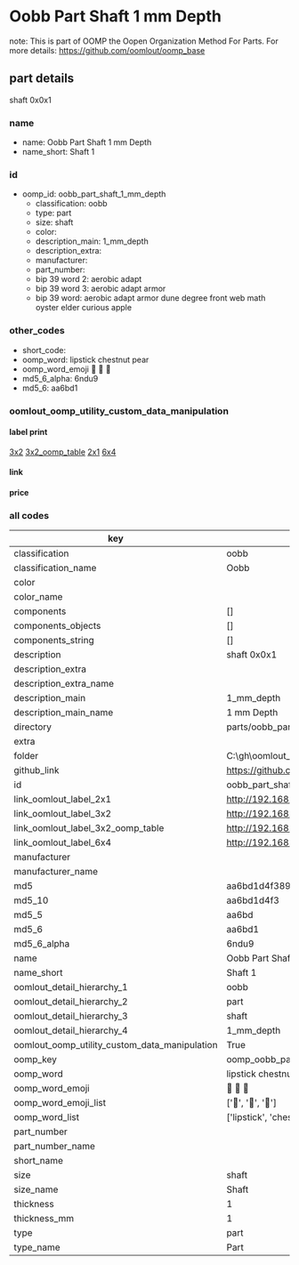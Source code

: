 # Oobb Part Shaft 1 mm Depth  

note: This is part of OOMP the Oopen Organization Method For Parts. For more details: https://github.com/oomlout/oomp_base

##  part details
  



shaft 0x0x1



### name
* name: Oobb Part Shaft 1 mm Depth
* name_short: Shaft 1 
### id
* oomp_id: oobb_part_shaft_1_mm_depth
  * classification: oobb
  * type: part
  * size: shaft
  * color: 
  * description_main: 1_mm_depth
  * description_extra: 
  * manufacturer: 
  * part_number: 
  * bip 39 word 2: aerobic adapt
  * bip 39 word 3: aerobic adapt armor
  * bip 39 word: aerobic adapt armor dune degree front web math oyster elder curious apple

### other_codes
* short_code: 
* oomp_word: lipstick chestnut pear
* oomp_word_emoji :lipstick: :chestnut: :pear:
* md5_6_alpha: 6ndu9
* md5_6: aa6bd1






### oomlout_oomp_utility_custom_data_manipulation
#### label print
[3x2](http://192.168.1.245:1112/?label=oomp%206ndu9)
[3x2_oomp_table](http://192.168.1.108:1112/?label=oomp%206ndu9)
[2x1](http://192.168.1.242:1112/?label=oomp%206ndu9)
[6x4](http://192.168.1.55:1112/?label=oomp%206ndu9)    

#### link

                              

#### price







### all codes 
| key | value |  
| --- | --- |  
| classification | oobb |  
| classification_name | Oobb |  
| color |  |  
| color_name |  |  
| components | [] |  
| components_objects | [] |  
| components_string | [] |  
| description | shaft 0x0x1 |  
| description_extra |  |  
| description_extra_name |  |  
| description_main | 1_mm_depth |  
| description_main_name | 1 mm Depth |  
| directory | parts/oobb_part_shaft_1_mm_depth |  
| extra |  |  
| folder | C:\gh\oomlout_oobb_version_4_generated_parts\things\oobb_part_shaft_1_mm_depth |  
| github_link | https://github.com/oomlout/oomlout_oomp_part_src/tree/main/parts/oobb_part_shaft_1_mm_depth |  
| id | oobb_part_shaft_1_mm_depth |  
| link_oomlout_label_2x1 | http://192.168.1.242:1112/?label=oomp%206ndu9 |  
| link_oomlout_label_3x2 | http://192.168.1.245:1112/?label=oomp%206ndu9 |  
| link_oomlout_label_3x2_oomp_table | http://192.168.1.108:1112/?label=oomp%206ndu9 |  
| link_oomlout_label_6x4 | http://192.168.1.55:1112/?label=oomp%206ndu9 |  
| manufacturer |  |  
| manufacturer_name |  |  
| md5 | aa6bd1d4f3891f19751ce44017c0c021 |  
| md5_10 | aa6bd1d4f3 |  
| md5_5 | aa6bd |  
| md5_6 | aa6bd1 |  
| md5_6_alpha | 6ndu9 |  
| name | Oobb Part Shaft 1 mm Depth |  
| name_short | Shaft 1  |  
| oomlout_detail_hierarchy_1 | oobb |  
| oomlout_detail_hierarchy_2 | part |  
| oomlout_detail_hierarchy_3 | shaft |  
| oomlout_detail_hierarchy_4 | 1_mm_depth |  
| oomlout_oomp_utility_custom_data_manipulation | True |  
| oomp_key | oomp_oobb_part_shaft_1_mm_depth |  
| oomp_word | lipstick chestnut pear |  
| oomp_word_emoji | :lipstick: :chestnut: :pear: |  
| oomp_word_emoji_list | [':lipstick:', ':chestnut:', ':pear:'] |  
| oomp_word_list | ['lipstick', 'chestnut', 'pear'] |  
| part_number |  |  
| part_number_name |  |  
| short_name |  |  
| size | shaft |  
| size_name | Shaft |  
| thickness | 1 |  
| thickness_mm | 1 |  
| type | part |  
| type_name | Part |  
